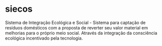 # siecos
Sistema de Integração Ecológica e Social - Sistema para captação de resíduos domésticos com a proposta de reverter seu valor material em melhorias para o próprio meio social. Através da integração da consciência ecológica incentivado pela tecnologia.
